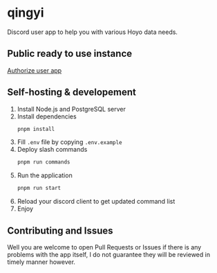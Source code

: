 # qingyi
Discord user app to help you with various Hoyo data needs.

## Public ready to use instance
[Authorize user app](https://tuki.link/qingyi)

## Self-hosting & developement
1. Install Node.js and PostgreSQL server
2. Install dependencies
   ```bash
   pnpm install
   ```
3. Fill `.env` file by copying `.env.example`
4. Deploy slash commands
   ```bash
   pnpm run commands
   ```
5. Run the application
   ```bash
   pnpm run start
   ```
6. Reload your discord client to get updated command list
7. Enjoy

## Contributing and Issues
Well you are welcome to open Pull Requests or Issues if there is any problems with the app itself, I do not guarantee they will be reviewed in timely manner however.


